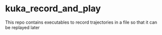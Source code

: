 # kuka_record_and_play
This repo contains executables to record trajectories in a file so that it can be replayed later
